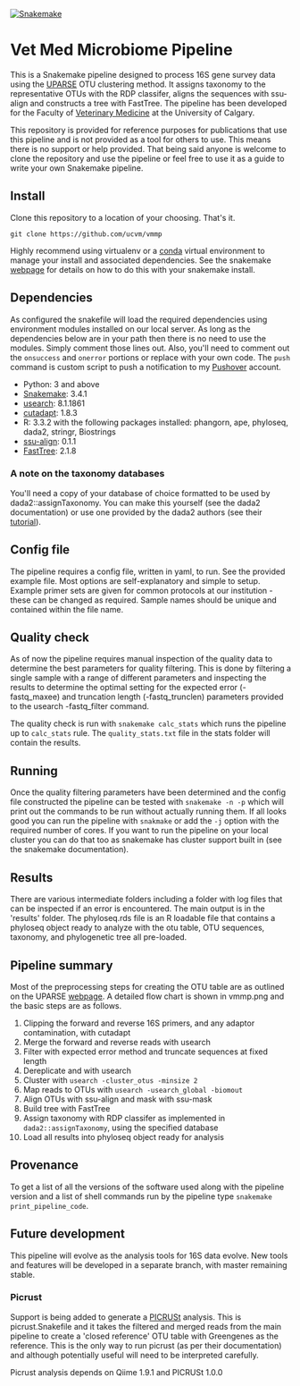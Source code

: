 [![Snakemake](https://img.shields.io/badge/snakemake-≥3.4.1-brightgreen.svg?style=flat-square)](https://bitbucket.org/johanneskoester/snakemake)

# Vet Med Microbiome Pipeline

This is a Snakemake pipeline designed to process 16S gene survey data using the [UPARSE](http://drive5.com/uparse/) OTU clustering method.  It assigns taxonomy to the representative OTUs with the RDP classifer, aligns the sequences with ssu-align and constructs a tree with FastTree.  The pipeline has been developed for the Faculty of [Veterinary Medicine](http://www.vet.ucalgary.ca) at the University of Calgary.

This repository is provided for reference purposes for publications that use this pipeline and is not provided as a tool for others to use.  This means there is no support or help provided.  That being said anyone is welcome to clone the repository and use the pipeline or feel free to use it as a guide to write your own Snakemake pipeline.

## Install

Clone this repository to a location of your choosing.  That's it.  

```
git clone https://github.com/ucvm/vmmp
```

Highly recommend using virtualenv or a [conda](https://anaconda.org) virtual environment to manage your install and associated dependencies.  See the snakemake [webpage](https://bitbucket.org/johanneskoester/snakemake/wiki/Home) for details on how to do this with your snakemake install.

## Dependencies

As configured the snakefile will load the required dependencies using environment modules installed on our local server.  As long as the dependencies below are in your path then there is no need to use the modules.  Simply comment those lines out.  Also, you'll need to comment out the `onsuccess` and `onerror` portions or replace with your own code.  The `push` command is custom script to push a notification to my [Pushover](https://pushover.net) account.


- Python: 3 and above
- [Snakemake](https://bitbucket.org/johanneskoester/snakemake): 3.4.1
- [usearch](http://www.drive5.com/usearch/download.html): 8.1.1861
- [cutadapt](http://cutadapt.readthedocs.org/en/stable/): 1.8.3
- R: 3.3.2 with the following packages installed: phangorn, ape, phyloseq, dada2, stringr, Biostrings
- [ssu-align](http://eddylab.org/software/ssu-align/): 0.1.1
- [FastTree](http://www.microbesonline.org/fasttree/): 2.1.8

### A note on the taxonomy databases

You'll need a copy of your database of choice formatted to be used by dada2::assignTaxonomy.  You can make this yourself (see the dada2 documentation) or use one provided by the dada2 authors (see their [tutorial](http://benjjneb.github.io/dada2/tutorial.html)).

## Config file

The pipeline requires a config file, written in yaml, to run.  See the provided example file. Most options are self-explanatory and simple to setup.  Example primer sets are given for common protocols at our institution - these can be changed as required.  Sample names should be unique and contained within the file name.

## Quality check

As of now the pipeline requires manual inspection of the quality data to determine the best parameters for quality filtering.  This is done by filtering a single sample with a range of different parameters and inspecting the results to determine the optimal setting for the expected error (-fastq_maxee) and truncation length (-fastq_trunclen) parameters provided to the usearch -fastq_filter command.  

The quality check is run with `snakemake calc_stats` which runs the pipeline up to `calc_stats` rule. The `quality_stats.txt` file in the stats folder will contain the results.

## Running

Once the quality filtering parameters have been determined and the config file constructed the pipeline can be tested with `snakemake -n -p` which will print out the commands to be run without actually running them.  If all looks good you can run the pipeline with `snakmake` or add the `-j` option with the required number of cores.  If you want to run the pipeline on your local cluster you can do that too as snakemake has cluster support built in (see the snakemake documentation). 


## Results

There are various intermediate folders including a folder with log files that can be inspected if an error is encountered.  The main output is in the 'results' folder. The phyloseq.rds file is an R loadable file that contains a phyloseq object ready to analyze with the otu table, OTU sequences, taxonomy, and phylogenetic tree all pre-loaded.


## Pipeline summary

Most of the preprocessing steps for creating the OTU table are as outlined on the UPARSE [webpage](http://drive5.com/usearch/manual/uparse_pipeline.html).  A detailed flow chart is shown in vmmp.png and the basic steps are as follows.

1. Clipping the forward and reverse 16S primers, and any adaptor contamination, with cutadapt
2. Merge the forward and reverse reads with usearch
3. Filter with expected error method and truncate sequences at fixed length
5. Dereplicate and  with usearch
6. Cluster with `usearch -cluster_otus -minsize 2`
8. Map reads to OTUs with `usearch -usearch_global -biomout`
9. Align OTUs with ssu-align and mask with ssu-mask
10. Build tree with FastTree 
11. Assign taxonomy with RDP classifer as implemented in `dada2::assignTaxonomy`, using the specified database 
12. Load all results into phyloseq object ready for analysis 

## Provenance

To get a list of all the versions of the software used along with the pipeline version and a list of shell commands run by the pipeline type `snakemake print_pipeline_code`.

## Future development

This pipeline will evolve as the analysis tools for 16S data evolve.  New tools and features will be developed in a separate branch, with master remaining stable.  

### Picrust

Support is being added to generate a [PICRUSt](http://picrust.github.io/picrust/) analysis.  This is picrust.Snakefile and it takes the filtered and merged reads from the main pipeline to create a 'closed reference' OTU table with Greengenes as the reference.  This is the only way to run picrust (as per their documentation) and although potentially useful will need to be interpreted carefully.

Picrust analysis depends on Qiime 1.9.1 and PICRUSt 1.0.0

